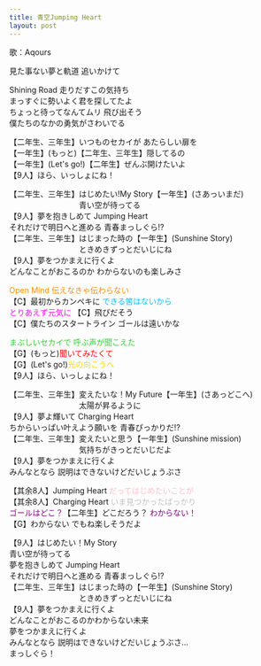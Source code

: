 ```yaml
---
title: 青空Jumping Heart
layout: post
---
```

歌：Aqours

<p>見た事ない夢と軌道 追いかけて</p>

<p>Shining Road 走りだすこの気持ち<br />
まっすぐに勢いよく君を探してたよ<br />
ちょっと待ってなんてムリ 飛び出そう<br />
僕たちのなかの勇気がさわいでる</p>

<p>【二年生、三年生】いつものセカイが あたらしい扉を<br />
【一年生】(もっと)【二年生、三年生】隠してるの<br />
【一年生】(Let's go!)【二年生】ぜんぶ開けたいよ<br />
【9人】ほら、いっしょにね！</p>

<p>【二年生、三年生】はじめたい!My Story【一年生】(さあっいまだ)<br />
　　　　　　　　　青い空が待ってる<br />
【9人】夢を抱きしめて Jumping Heart<br />
それだけで明日へと進める 青春まっしぐら!?<br />
【二年生、三年生】はじまった時の【一年生】(Sunshine Story)<br />
　　　　　　　　　ときめきずっとだいじにね<br />
【9人】夢をつかまえに行くよ<br />
どんなことがおこるのか わからないのも楽しみさ</p>

<p><font color="darkorange">Open Mind 伝えなきゃ伝わらない</font><br />
【C】最初からカンペキに <font color="deepskyblue">できる筈はないから</font><br />
<font color="magenta">とりあえず元気に</font> 【C】飛びだそう<br />
【C】僕たちのスタートライン ゴールは遠いかな</p>

<p><font color="limegreen">まぶしいセカイで 呼ぶ声が聞こえた</font><br />
【G】(もっと)<font color="red">聞いてみたくて</font><br />
【G】(Let's go!)<font color="gold">光の向こうへ</font><br />
【9人】ほら、いっしょにね！</p>

<p>【二年生、三年生】変えたいな！My Future【一年生】(さあっどこへ)<br />
　　　　　　　　　太陽が昇るように<br />
【9人】夢よ輝いて Charging Heart<br />
ちからいっぱい叶えよう願いを 青春ぴっかりだ!?<br />
【二年生、三年生】変えたいと思う【一年生】(Sunshine mission)<br />
　　　　　　　　　気持ちがきっとだいじだよ<br />
【9人】夢をつかまえに行くよ<br />
みんなとなら 説明はできないけどだいじょうぶさ</p>

<p>【其余8人】Jumping Heart <font color="pink">だってはじめたいことが</font><br />
【其余8人】Charging Heart <font color="silver">いま見つかったばっかり</font><br />
<font color="purple">ゴールはどこ？</font>【二年生】どこだろう？ <font color="purple">わからない！</font><br />
【G】わからない でもね楽しそうだよ</p>

<p>【9人】はじめたい！My Story<br />
青い空が待ってる<br />
夢を抱きしめて Jumping Heart<br />
それだけで明日へと進める 青春まっしぐら!?<br />
【二年生、三年生】はじまった時の【一年生】(Sunshine Story)<br />
　　　　　　　　　ときめきずっとだいじにね<br />
【9人】夢をつかまえに行くよ<br />
どんなことがおこるのかわからない未来<br />
夢をつかまえに行くよ<br />
みんなとなら 説明はできないけどだいじょうぶさ…<br />
まっしぐら！</p>